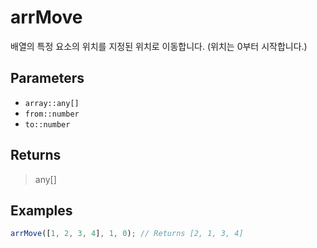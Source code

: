 # arrMove <Badge type="tip" text="JavaScript" /><Badge type="info" text="Dart" />

배열의 특정 요소의 위치를 지정된 위치로 이동합니다. (위치는 0부터 시작합니다.)

## Parameters

- `array::any[]`
- `from::number`
- `to::number`

## Returns

> any[]

## Examples

```javascript
arrMove([1, 2, 3, 4], 1, 0); // Returns [2, 1, 3, 4]
```
